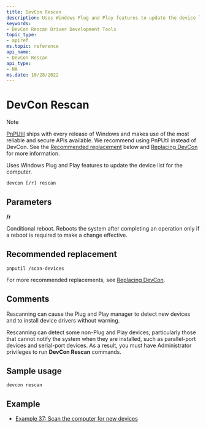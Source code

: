 ```yaml
---
title: DevCon Rescan
description: Uses Windows Plug and Play features to update the device list for the computer.
keywords:
- DevCon Rescan Driver Development Tools
topic_type:
- apiref
ms.topic: reference
api_name:
- DevCon Rescan
api_type:
- NA
ms.date: 10/28/2022
---
```


# DevCon Rescan

> [!NOTE]
> [PnPUtil](pnputil.md) ships with every release of Windows and makes use of the most reliable and secure APIs available. We recommend using PnPUtil instead of DevCon. See the [Recommended replacement](#recommended-replacement) below and [Replacing DevCon](devcon-migration.md) for more information.

Uses Windows Plug and Play features to update the device list for the computer.

``` console
devcon [/r] rescan
```

## Parameters

**/r**

Conditional reboot. Reboots the system after completing an operation only if a reboot is required to make a change effective.

## Recommended replacement

``` console
pnputil /scan-devices
```

For more recommended replacements, see [Replacing DevCon](devcon-migration.md).

## Comments

Rescanning can cause the Plug and Play manager to detect new devices and to install device drivers without warning.

Rescanning can detect some non-Plug and Play devices, particularly those that cannot notify the system when they are installed, such as parallel-port devices and serial-port devices. As a result, you must have Administrator privileges to run **DevCon Rescan** commands.

## Sample usage

``` console
devcon rescan
```

## Example

- [Example 37: Scan the computer for new devices](devcon-examples.md#example-37-scan-the-computer-for-new-devices)
